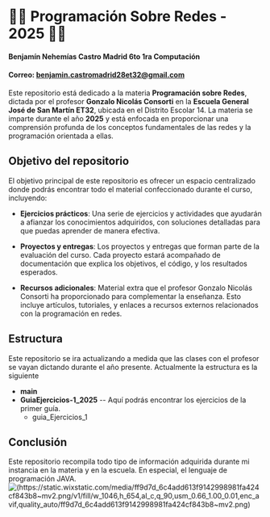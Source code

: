 # 👨‍💻 Programación Sobre Redes - 2025 👨‍💻
#### Benjamín Nehemías Castro Madrid 6to 1ra Computación
#### Correo: benjamin.castromadrid28et32@gmail.com

Este repositorio está dedicado a la materia **Programación sobre Redes**, dictada por el profesor **Gonzalo Nicolás Consorti** en la **Escuela General José de San Martín ET32**, ubicada en el Distrito Escolar 14. La materia se imparte durante el año **2025** y está enfocada en proporcionar una comprensión profunda de los conceptos fundamentales de las redes y la programación orientada a ellas.


## Objetivo del repositorio

El objetivo principal de este repositorio es ofrecer un espacio centralizado donde podrás encontrar todo el material confeccionado durante el curso, incluyendo:
    
-   **Ejercicios prácticos**: Una serie de ejercicios y actividades que ayudarán a afianzar los conocimientos adquiridos, con soluciones detalladas para que puedas aprender de manera efectiva.
    
-   **Proyectos y entregas**: Los proyectos y entregas que forman parte de la evaluación del curso. Cada proyecto estará acompañado de documentación que explica los objetivos, el código, y los resultados esperados.
    
-   **Recursos adicionales**: Material extra que el profesor Gonzalo Nicolás Consorti ha proporcionado para complementar la enseñanza. Esto incluye artículos, tutoriales, y enlaces a recursos externos relacionados con la programación en redes.

## Estructura
Este repositorio se ira actualizando a medida que las clases con el profesor se vayan dictando durante el año presente. Actualmente la estructura es la siguiente
 - **main**
 - **GuiaEjercicios-1_2025** -- Aquí podrás encontrar los ejercicios de la primer guía.
	 - guia_Ejercicios_1 

## Conclusión
Este repositorio recompila todo tipo de información adquirida durante mi instancia en la materia y en la escuela.
En especial, el lenguaje de programación JAVA.
![(https://static.wixstatic.com/media/ff9d7d_6c4add613f9142998981fa424cf843b8~mv2.png/v1/fill/w_1046,h_654,al_c,q_90,usm_0.66_1.00_0.01,enc_avif,quality_auto/ff9d7d_6c4add613f9142998981fa424cf843b8~mv2.png)](https://static.wixstatic.com/media/ff9d7d_6c4add613f9142998981fa424cf843b8~mv2.png/v1/fill/w_1046,h_654,al_c,q_90,usm_0.66_1.00_0.01,enc_avif,quality_auto/ff9d7d_6c4add613f9142998981fa424cf843b8~mv2.png)

